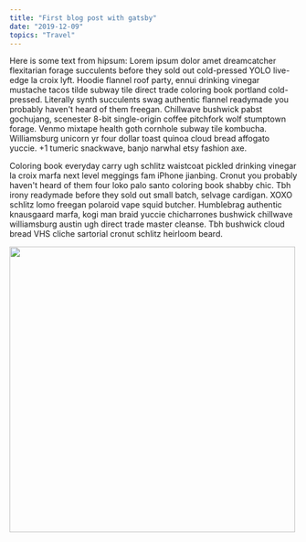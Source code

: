 ```yaml
---
title: "First blog post with gatsby"
date: "2019-12-09"
topics: "Travel"
---
```


Here is some text from hipsum:
Lorem ipsum dolor amet dreamcatcher flexitarian forage succulents before they sold out cold-pressed YOLO live-edge la croix lyft. Hoodie flannel roof party, ennui drinking vinegar mustache tacos tilde subway tile direct trade coloring book portland cold-pressed. Literally synth succulents swag authentic flannel readymade you probably haven't heard of them freegan. Chillwave bushwick pabst gochujang, scenester 8-bit single-origin coffee pitchfork wolf stumptown forage. Venmo mixtape health goth cornhole subway tile kombucha. Williamsburg unicorn yr four dollar toast quinoa cloud bread affogato yuccie. +1 tumeric snackwave, banjo narwhal etsy fashion axe.

Coloring book everyday carry ugh schlitz waistcoat pickled drinking vinegar la croix marfa next level meggings fam iPhone jianbing. Cronut you probably haven't heard of them four loko palo santo coloring book shabby chic. Tbh irony readymade before they sold out small batch, selvage cardigan. XOXO schlitz lomo freegan polaroid vape squid butcher. Humblebrag authentic knausgaard marfa, kogi man braid yuccie chicharrones bushwick chillwave williamsburg austin ugh direct trade master cleanse. Tbh bushwick cloud bread VHS cliche sartorial cronut schlitz heirloom beard.

<img src="https://source.unsplash.com/random" height="500" width="500">
